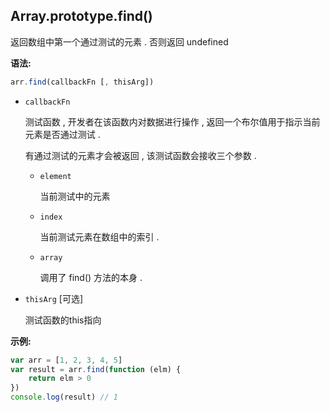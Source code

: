 ## Array.prototype.find()

返回数组中第一个通过测试的元素 . 否则返回 undefined



**语法:**

```js
arr.find(callbackFn [, thisArg])
```



- `callbackFn`

  测试函数 , 开发者在该函数内对数据进行操作 , 返回一个布尔值用于指示当前元素是否通过测试 .

  有通过测试的元素才会被返回 , 该测试函数会接收三个参数 . 

  - `element`

    当前测试中的元素

  - `index`

    当前测试元素在数组中的索引 .

  - `array`

    调用了 find() 方法的本身 .

- `thisArg` [可选]

  测试函数的this指向



**示例:**

```js
var arr = [1, 2, 3, 4, 5]
var result = arr.find(function (elm) {
    return elm > 0
})
console.log(result) // 1
```

